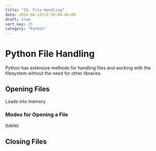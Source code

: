 ```yaml
---
title: "IO: File Handling"
date: 2019-06-23T22:38:04-04:00
draft: true
sort_key: 23
category: "Python"
---
```


# Python File Handling

Python has extensive methods for handling files and working with the filesystem
without the need for other libraries.

## Opening Files
Loads into memory

### Modes for Opening a File
(table)

## Closing Files
